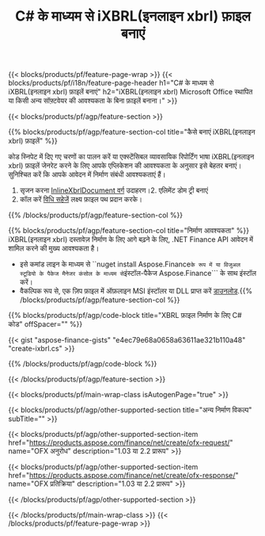 ﻿---
title: C# के माध्यम से iXBRL(इनलाइन xbrl) फ़ाइल बनाएं
description: iXBRL(इनलाइन xbrl) फ़ाइल निर्माण के लिए नमूना कोड। .NET आधारित अनुप्रयोगों के अंतर्गत बैच iXBRL(इनलाइन xbrl) फ़ाइलों के निर्माण के लिए API उदाहरण कोड का उपयोग करें। 
url: /hi/net/create/ixbrl/
family: finance
platformtag: net
feature: create
informat: iXBRL
outformat: 
otherformats: 
---
{{< blocks/products/pf/feature-page-wrap >}}
{{< blocks/products/pf/i18n/feature-page-header h1="C# के माध्यम से iXBRL(इनलाइन xbrl) फ़ाइलें बनाएं" h2="iXBRL(इनलाइन xbrl) Microsoft Office स्थापित या किसी अन्य सॉफ़्टवेयर की आवश्यकता के बिना फ़ाइलें बनाना।" >}}

{{< blocks/products/pf/agp/feature-section >}}

{{% blocks/products/pf/agp/feature-section-col title="कैसे बनाएं iXBRL(इनलाइन xbrl) फ़ाइलें" %}}

कोड स्निपेट में दिए गए चरणों का पालन करें या एक्स्टेंसिबल व्यावसायिक रिपोर्टिंग भाषा iXBRL(इनलाइन xbrl) फ़ाइलें जेनरेट करने के लिए आपके एप्लिकेशन की आवश्यकता के अनुसार इसे बेहतर बनाएं। सुनिश्चित करें कि आपके आवेदन में निर्माण संबंधी आवश्यकताएं हैं।

1. सृजन करना [InlineXbrlDocument वर्ग](https://apireference.aspose.com/finance/net/aspose.finance.xbrl.inline/inlinexbrldocument) उदाहरण।2. एलिमेंट डोम ट्री बनाएं
3. कॉल करें [विधि सहेजें](https://apireference.aspose.com/finance/net/aspose.finance.xbrl.inline.inlinexbrldocument/save/methods/1) लक्ष्य फ़ाइल पथ प्रदान करके।

{{% /blocks/products/pf/agp/feature-section-col %}}

{{% blocks/products/pf/agp/feature-section-col title="निर्माण आवश्यकता" %}}
iXBRL(इनलाइन xbrl) दस्तावेज़ निर्माण के लिए आगे बढ़ने के लिए, .NET Finance API आवेदन में शामिल करने की मुख्य आवश्यकता है। 
- इसे कमांड लाइन के माध्यम से ``nuget install Aspose.Finance``` के रूप में या विजुअल स्टूडियो के पैकेज मैनेजर कंसोल के माध्यम से ```इंस्टॉल-पैकेज Aspose.Finance``` के साथ इंस्टॉल करें।
- वैकल्पिक रूप से, एक ज़िप फ़ाइल में ऑफ़लाइन MSI इंस्टॉलर या DLL प्राप्त करें [डाउनलोड](https://downloads.aspose.com/finance/net).{{% /blocks/products/pf/agp/feature-section-col %}}

{{% blocks/products/pf/agp/code-block title="XBRL फ़ाइल निर्माण के लिए C# कोड" offSpacer="" %}}

{{< gist "aspose-finance-gists" "e4ec79e68a0658a63611ae321b110a48" "create-ixbrl.cs" >}}

{{% /blocks/products/pf/agp/code-block %}}

{{< /blocks/products/pf/agp/feature-section >}}

{{< blocks/products/pf/main-wrap-class isAutogenPage="true" >}}

{{< blocks/products/pf/agp/other-supported-section title="अन्य निर्माण विकल्प" subTitle="" >}}

{{< blocks/products/pf/agp/other-supported-section-item href="https://products.aspose.com/finance/net/create/ofx-request/" name="OFX अनुरोध" description="1.03 या 2.2 प्रारूप" >}}

{{< blocks/products/pf/agp/other-supported-section-item href="https://products.aspose.com/finance/net/create/ofx-response/" name="OFX प्रतिक्रिया" description="1.03 या 2.2 प्रारूप" >}}

{{< /blocks/products/pf/agp/other-supported-section >}}

{{< /blocks/products/pf/main-wrap-class >}}
{{< /blocks/products/pf/feature-page-wrap >}}